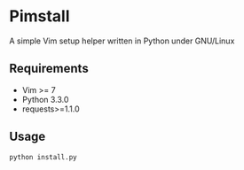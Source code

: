 Pimstall
========

A simple Vim setup helper written in Python under GNU/Linux

Requirements
------------
- Vim >= 7
- Python 3.3.0
- requests>=1.1.0

Usage
-----
`python install.py`
